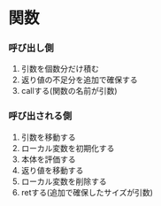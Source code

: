 # 関数

### 呼び出し側
1. 引数を個数分だけ積む  
2. 返り値の不足分を追加で確保する
3. callする(関数の名前が引数)  

### 呼び出される側
1. 引数を移動する  
2. ローカル変数を初期化する  
3. 本体を評価する  
4. 返り値を移動する  
5. ローカル変数を削除する  
6. retする(追加で確保したサイズが引数)  